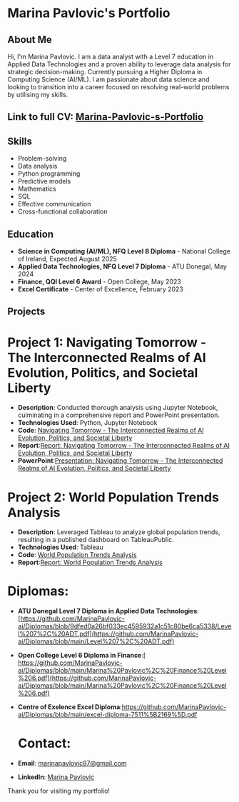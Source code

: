 # Marina Pavlovic's Portfolio

## About Me
Hi, I'm Marina Pavlovic. I am a data analyst with a Level 7 education in Applied Data Technologies and a proven ability to leverage data analysis for strategic decision-making. Currently pursuing a Higher Diploma in Computing Science (AI/ML). I am passionate about data science and looking to transition into a career focused on resolving real-world problems by utilising my skills.

## Link to full CV:  [Marina-Pavlovic-s-Portfolio](https://github.com/MarinaPavlovic-ai/Marina-Pavlovic-s-Portfolio/Marina_Pavlovic_Resume.pdf)


## Skills
- Problem-solving
- Data analysis
- Python programming
- Predictive models
- Mathematics
- SQL
- Effective communication
- Cross-functional collaboration

## Education
- **Science in Computing (AI/ML), NFQ Level 8 Diploma** - National College of Ireland, Expected August 2025
- **Applied Data Technologies, NFQ Level 7 Diploma** - ATU Donegal, May 2024
- **Finance, QQI Level 6 Award** - Open College, May 2023
- **Excel Certificate** - Center of Excellence, February 2023

## Projects
# Project 1: Navigating Tomorrow - The Interconnected Realms of AI Evolution, Politics, and Societal Liberty
- **Description**: Conducted thorough analysis using Jupyter Notebook, culminating in a comprehensive report and PowerPoint presentation.
- **Technologies Used**: Python, Jupyter Notebook
- **Code**: [Navigating Tomorrow - The Interconnected Realms of AI Evolution, Politics, and Societal Liberty](https://github.com/MarinaPavlovic-ai/MarinaPavlovic-ai/blob/main/Navigating%20Tomorrow%20-%20The%20Interconnected%20Realms%20of%20AI%20Evolution%2C%20Politics%2C%20and%20Societal%20Liberty.ipynb)
- **Report**:[Report: Navigating Tomorrow - The Interconnected Realms of AI Evolution, Politics, and Societal Liberty](MarinaPavlovic-ai/Report%2C%20Navigating%20Tomorrow%20-%20The%20Interconnected%20Realms%20of%20AI%20Evolution%20Politics%20and%20Societal%20Liberty.pdf)
- **PowerPoint**:[Presentation: Navigating Tomorrow - The Interconnected Realms of AI Evolution, Politics, and Societal Liberty](MarinaPavlovic-ai/Navigating%20Tomorrow%20-%20The%20Interconnected%20Realms%20of%20AI%20Evolution%2C%20Politics%2C%20and%20Societal%20Liberty.pptx)


# Project 2: World Population Trends Analysis
- **Description**: Leveraged Tableau to analyze global population trends, resulting in a published dashboard on TableauPublic.
- **Technologies Used**: Tableau
- **Code**: [World Population Trends Analysis](World%20Population%20Trends.twbx)
- **Report**:[Report: World Population Trends Analysis](MarinaPavlovic-ai/Report%20-%20World%20Population%20Trends%20Analysis.pdf)

# Diplomas: 
- **ATU Donegal Level 7 Diploma in Applied Data Technologies**:[https://github.com/MarinaPavlovic-ai/Diplomas/blob/9dfed0a26bf033ec4595932a1c51c80be6ca5338/Level%207%2C%20ADT.pdf](https://github.com/MarinaPavlovic-ai/Diplomas/blob/main/Level%207%2C%20ADT.pdf)
- **Open College Level 6 Diploma in Finance**:[ https://github.com/MarinaPavlovic-ai/Diplomas/blob/main/Marina%20Pavlovic%2C%20Finance%20Level%206.pdf](https://github.com/MarinaPavlovic-ai/Diplomas/blob/main/Marina%20Pavlovic%2C%20Finance%20Level%206.pdf)
- **Centre of Exelence Excel Diploma**:[https://github.com/MarinaPavlovic-ai/Diplomas/blob/main/excel-diploma-7511%5B2169%5D.pdf ](https://github.com/MarinaPavlovic-ai/Diplomas/blob/main/excel-diploma-7511%5B2169%5D.pdf)

  # Contact:
- **Email**: [marinapavlovic87@gmail.com](mailto:marinapavlovic87@gmail.com)
- **LinkedIn**: [Marina Pavlovic](https://www.linkedin.com/in/marina-pavlovic-8800a240)

Thank you for visiting my portfolio!
